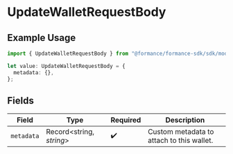 # UpdateWalletRequestBody

## Example Usage

```typescript
import { UpdateWalletRequestBody } from "@formance/formance-sdk/sdk/models/operations";

let value: UpdateWalletRequestBody = {
  metadata: {},
};
```

## Fields

| Field                                     | Type                                      | Required                                  | Description                               |
| ----------------------------------------- | ----------------------------------------- | ----------------------------------------- | ----------------------------------------- |
| `metadata`                                | Record<string, *string*>                  | :heavy_check_mark:                        | Custom metadata to attach to this wallet. |